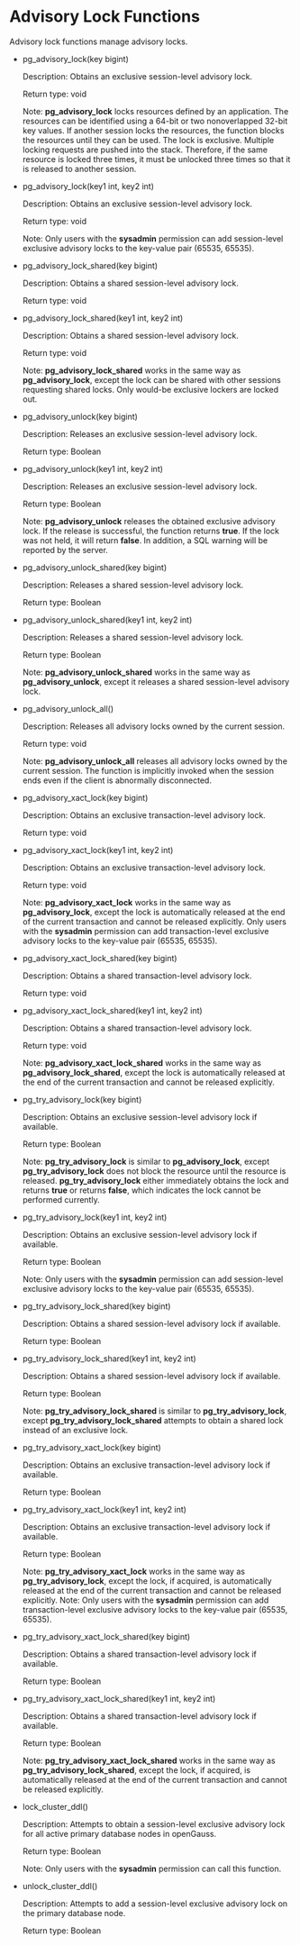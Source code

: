 # Advisory Lock Functions<a name="EN-US_TOPIC_0242370459"></a>

Advisory lock functions manage advisory locks.

-   pg\_advisory\_lock\(key bigint\)

    Description: Obtains an exclusive session-level advisory lock.

    Return type: void

    Note:  **pg\_advisory\_lock**  locks resources defined by an application. The resources can be identified using a 64-bit or two nonoverlapped 32-bit key values. If another session locks the resources, the function blocks the resources until they can be used. The lock is exclusive. Multiple locking requests are pushed into the stack. Therefore, if the same resource is locked three times, it must be unlocked three times so that it is released to another session.

-   pg\_advisory\_lock\(key1 int, key2 int\)

    Description: Obtains an exclusive session-level advisory lock.

    Return type: void

    Note: Only users with the  **sysadmin**  permission can add session-level exclusive advisory locks to the key-value pair \(65535, 65535\).

-   pg\_advisory\_lock\_shared\(key bigint\)

    Description: Obtains a shared session-level advisory lock.

    Return type: void

-   pg\_advisory\_lock\_shared\(key1 int, key2 int\)

    Description: Obtains a shared session-level advisory lock.

    Return type: void

    Note:  **pg\_advisory\_lock\_shared**  works in the same way as  **pg\_advisory\_lock**, except the lock can be shared with other sessions requesting shared locks. Only would-be exclusive lockers are locked out.

-   pg\_advisory\_unlock\(key bigint\)

    Description: Releases an exclusive session-level advisory lock.

    Return type: Boolean

-   pg\_advisory\_unlock\(key1 int, key2 int\)

    Description: Releases an exclusive session-level advisory lock.

    Return type: Boolean

    Note:  **pg\_advisory\_unlock**  releases the obtained exclusive advisory lock. If the release is successful, the function returns  **true**. If the lock was not held, it will return  **false**. In addition, a SQL warning will be reported by the server.

-   pg\_advisory\_unlock\_shared\(key bigint\)

    Description: Releases a shared session-level advisory lock.

    Return type: Boolean

-   pg\_advisory\_unlock\_shared\(key1 int, key2 int\)

    Description: Releases a shared session-level advisory lock.

    Return type: Boolean

    Note:  **pg\_advisory\_unlock\_shared**  works in the same way as  **pg\_advisory\_unlock**, except it releases a shared session-level advisory lock.

-   pg\_advisory\_unlock\_all\(\)

    Description: Releases all advisory locks owned by the current session.

    Return type: void

    Note:  **pg\_advisory\_unlock\_all**  releases all advisory locks owned by the current session. The function is implicitly invoked when the session ends even if the client is abnormally disconnected.

-   pg\_advisory\_xact\_lock\(key bigint\)

    Description: Obtains an exclusive transaction-level advisory lock.

    Return type: void

-   pg\_advisory\_xact\_lock\(key1 int, key2 int\)

    Description: Obtains an exclusive transaction-level advisory lock.

    Return type: void

    Note:  **pg\_advisory\_xact\_lock**  works in the same way as  **pg\_advisory\_lock**, except the lock is automatically released at the end of the current transaction and cannot be released explicitly. Only users with the  **sysadmin**  permission can add transaction-level exclusive advisory locks to the key-value pair \(65535, 65535\).

-   pg\_advisory\_xact\_lock\_shared\(key bigint\)

    Description: Obtains a shared transaction-level advisory lock.

    Return type: void

-   pg\_advisory\_xact\_lock\_shared\(key1 int, key2 int\)

    Description: Obtains a shared transaction-level advisory lock.

    Return type: void

    Note:  **pg\_advisory\_xact\_lock\_shared**  works in the same way as  **pg\_advisory\_lock\_shared**, except the lock is automatically released at the end of the current transaction and cannot be released explicitly.

-   pg\_try\_advisory\_lock\(key bigint\)

    Description: Obtains an exclusive session-level advisory lock if available.

    Return type: Boolean

    Note:  **pg\_try\_advisory\_lock**  is similar to  **pg\_advisory\_lock**, except  **pg\_try\_advisory\_lock**  does not block the resource until the resource is released.  **pg\_try\_advisory\_lock**  either immediately obtains the lock and returns  **true**  or returns  **false**, which indicates the lock cannot be performed currently.

-   pg\_try\_advisory\_lock\(key1 int, key2 int\)

    Description: Obtains an exclusive session-level advisory lock if available.

    Return type: Boolean

    Note: Only users with the  **sysadmin**  permission can add session-level exclusive advisory locks to the key-value pair \(65535, 65535\).

-   pg\_try\_advisory\_lock\_shared\(key bigint\)

    Description: Obtains a shared session-level advisory lock if available.

    Return type: Boolean

-   pg\_try\_advisory\_lock\_shared\(key1 int, key2 int\)

    Description: Obtains a shared session-level advisory lock if available.

    Return type: Boolean

    Note:  **pg\_try\_advisory\_lock\_shared**  is similar to  **pg\_try\_advisory\_lock**, except  **pg\_try\_advisory\_lock\_shared**  attempts to obtain a shared lock instead of an exclusive lock.

-   pg\_try\_advisory\_xact\_lock\(key bigint\)

    Description: Obtains an exclusive transaction-level advisory lock if available.

    Return type: Boolean

-   pg\_try\_advisory\_xact\_lock\(key1 int, key2 int\)

    Description: Obtains an exclusive transaction-level advisory lock if available.

    Return type: Boolean

    Note:  **pg\_try\_advisory\_xact\_lock**  works in the same way as  **pg\_try\_advisory\_lock**, except the lock, if acquired, is automatically released at the end of the current transaction and cannot be released explicitly. Note: Only users with the  **sysadmin**  permission can add transaction-level exclusive advisory locks to the key-value pair \(65535, 65535\).

-   pg\_try\_advisory\_xact\_lock\_shared\(key bigint\)

    Description: Obtains a shared transaction-level advisory lock if available.

    Return type: Boolean

-   pg\_try\_advisory\_xact\_lock\_shared\(key1 int, key2 int\)

    Description: Obtains a shared transaction-level advisory lock if available.

    Return type: Boolean

    Note:  **pg\_try\_advisory\_xact\_lock\_shared**  works in the same way as  **pg\_try\_advisory\_lock\_shared**, except the lock, if acquired, is automatically released at the end of the current transaction and cannot be released explicitly.

-   lock\_cluster\_ddl\(\)

    Description: Attempts to obtain a session-level exclusive advisory lock for all active primary database nodes in openGauss.

    Return type: Boolean

    Note: Only users with the  **sysadmin**  permission can call this function.

-   unlock\_cluster\_ddl\(\)

    Description: Attempts to add a session-level exclusive advisory lock on the primary database node.

    Return type: Boolean



